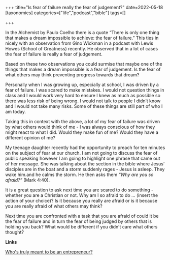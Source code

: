 +++
title="Is fear of failure really the fear of judgement?"
date=2022-05-18
[taxonomies]
categories=["life","podcast","bible"]
tags=[]

+++

In the Alchemist by Paulo Coelho there is a quote “There is only one thing that makes a dream impossible to achieve: the fear of failure.” This ties in nicely with an observation from Gino Wickman in a podcast with Lewis Howes (School of Greatness) recently. He observed that in a lot of cases the fear of failure is really a fear of judgement.

<!-- more -->

Based on these two observations you could surmise that maybe one of the things that makes a dream impossible is a fear of judgement. Is the fear of what others may think preventing progress towards that dream?

Personally when I was growing up, especially at school, I was driven by a fear of failure. I was scared to make mistakes. I would not question things in class and I would work very hard to ensure I knew as much as possible so there was less risk of being wrong.
I would not talk to people I didn’t know and I would not take many risks. Some of these things are still part of who I am today. 

Taking this in context with the above, a lot of my fear of failure was driven by what others would think of me - I was always conscious of how they might react to what I did. Would they make fun of me? Would they have a different opinion of me?

My teenage daughter recently had the opportunity to preach for ten minutes on the subject of fear at our church. I am not going to discuss the fear of public speaking however I am going to highlight one phrase that came out of her message. She was talking about the section in the bible where Jesus’ disciples are in the boat and a storm suddenly rages - Jesus is asleep. They wake him.and he calms the storm. He then asks them *“Why are you so afraid?”* (Mark 4:40).

It is a great question to ask next time you are scared to do something - whether you are a Christian or not. Why am I so afraid to do … (insert the action of your choice)? Is it because you really are afraid or is it because you are really afraid of what others may think? 

Next time you are confronted with a task that you are afraid of could it be the fear of failure and in turn the fear of being judged by others that is holding you back? What would be different if you didn’t care what others thought?

__Links__

[Who's truly meant to be an entrepreneur?](https://lewishowes.com/podcast/make-these-smart-money-moves-today-design-your-ideal-life-with-gino-wickman/)


